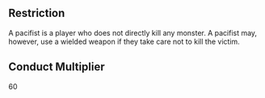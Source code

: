 ## Restriction

A pacifist is a player who does not directly kill any monster. A pacifist may, however, use a wielded weapon if they take care not to kill the victim.

## Conduct Multiplier

60